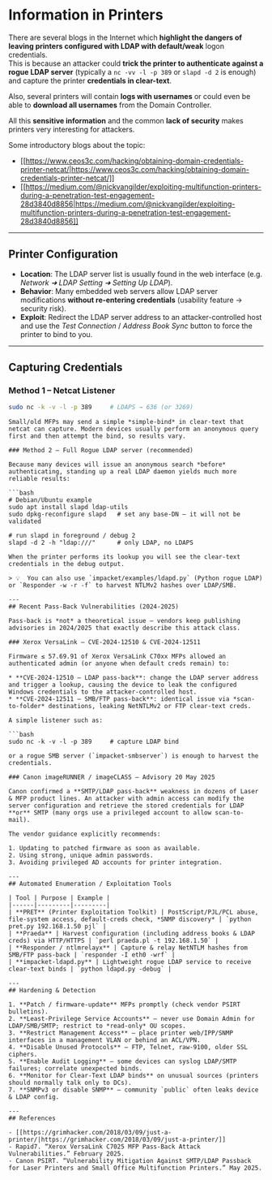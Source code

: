 # Information in Printers


There are several blogs in the Internet which **highlight the dangers of leaving printers configured with LDAP with default/weak** logon credentials.  \
This is because an attacker could **trick the printer to authenticate against a rogue LDAP server** (typically a `nc -vv -l -p 389` or `slapd -d 2` is enough) and capture the printer **credentials in clear-text**.

Also, several printers will contain **logs with usernames** or could even be able to **download all usernames** from the Domain Controller.

All this **sensitive information** and the common **lack of security** makes printers very interesting for attackers.

Some introductory blogs about the topic:

- [[https://www.ceos3c.com/hacking/obtaining-domain-credentials-printer-netcat/|https://www.ceos3c.com/hacking/obtaining-domain-credentials-printer-netcat/]]
- [[https://medium.com/@nickvangilder/exploiting-multifunction-printers-during-a-penetration-test-engagement-28d3840d8856|https://medium.com/@nickvangilder/exploiting-multifunction-printers-during-a-penetration-test-engagement-28d3840d8856]]

---
## Printer Configuration

- **Location**: The LDAP server list is usually found in the web interface (e.g. *Network ➜ LDAP Setting ➜ Setting Up LDAP*).
- **Behavior**: Many embedded web servers allow LDAP server modifications **without re-entering credentials** (usability feature → security risk).
- **Exploit**: Redirect the LDAP server address to an attacker-controlled host and use the *Test Connection* / *Address Book Sync* button to force the printer to bind to you.

---
## Capturing Credentials

### Method 1 – Netcat Listener

```bash
sudo nc -k -v -l -p 389     # LDAPS → 636 (or 3269)
```
```
Small/old MFPs may send a simple *simple-bind* in clear-text that netcat can capture. Modern devices usually perform an anonymous query first and then attempt the bind, so results vary.

### Method 2 – Full Rogue LDAP server (recommended)

Because many devices will issue an anonymous search *before* authenticating, standing up a real LDAP daemon yields much more reliable results:

```bash
# Debian/Ubuntu example
sudo apt install slapd ldap-utils
sudo dpkg-reconfigure slapd   # set any base-DN – it will not be validated

# run slapd in foreground / debug 2
slapd -d 2 -h "ldap:///"      # only LDAP, no LDAPS
```
```
When the printer performs its lookup you will see the clear-text credentials in the debug output.

> 💡  You can also use `impacket/examples/ldapd.py` (Python rogue LDAP) or `Responder -w -r -f` to harvest NTLMv2 hashes over LDAP/SMB.

---
## Recent Pass-Back Vulnerabilities (2024-2025)

Pass-back is *not* a theoretical issue – vendors keep publishing advisories in 2024/2025 that exactly describe this attack class.

### Xerox VersaLink – CVE-2024-12510 & CVE-2024-12511

Firmware ≤ 57.69.91 of Xerox VersaLink C70xx MFPs allowed an authenticated admin (or anyone when default creds remain) to:

* **CVE-2024-12510 – LDAP pass-back**: change the LDAP server address and trigger a lookup, causing the device to leak the configured Windows credentials to the attacker-controlled host.
* **CVE-2024-12511 – SMB/FTP pass-back**: identical issue via *scan-to-folder* destinations, leaking NetNTLMv2 or FTP clear-text creds.

A simple listener such as:

```bash
sudo nc -k -v -l -p 389     # capture LDAP bind
```
```
or a rogue SMB server (`impacket-smbserver`) is enough to harvest the credentials.  

### Canon imageRUNNER / imageCLASS – Advisory 20 May 2025

Canon confirmed a **SMTP/LDAP pass-back** weakness in dozens of Laser & MFP product lines. An attacker with admin access can modify the server configuration and retrieve the stored credentials for LDAP **or** SMTP (many orgs use a privileged account to allow scan-to-mail).  

The vendor guidance explicitly recommends:

1. Updating to patched firmware as soon as available.
2. Using strong, unique admin passwords.
3. Avoiding privileged AD accounts for printer integration.

---
## Automated Enumeration / Exploitation Tools

| Tool | Purpose | Example |
|------|---------|---------|
| **PRET** (Printer Exploitation Toolkit) | PostScript/PJL/PCL abuse, file-system access, default-creds check, *SNMP discovery* | `python pret.py 192.168.1.50 pjl` |
| **Praeda** | Harvest configuration (including address books & LDAP creds) via HTTP/HTTPS | `perl praeda.pl -t 192.168.1.50` |
| **Responder / ntlmrelayx** | Capture & relay NetNTLM hashes from SMB/FTP pass-back | `responder -I eth0 -wrf` |
| **impacket-ldapd.py** | Lightweight rogue LDAP service to receive clear-text binds | `python ldapd.py -debug` |

---
## Hardening & Detection

1. **Patch / firmware-update** MFPs promptly (check vendor PSIRT bulletins).
2. **Least-Privilege Service Accounts** – never use Domain Admin for LDAP/SMB/SMTP; restrict to *read-only* OU scopes.
3. **Restrict Management Access** – place printer web/IPP/SNMP interfaces in a management VLAN or behind an ACL/VPN.
4. **Disable Unused Protocols** – FTP, Telnet, raw-9100, older SSL ciphers.
5. **Enable Audit Logging** – some devices can syslog LDAP/SMTP failures; correlate unexpected binds.
6. **Monitor for Clear-Text LDAP binds** on unusual sources (printers should normally talk only to DCs).
7. **SNMPv3 or disable SNMP** – community `public` often leaks device & LDAP config.

---
## References

- [[https://grimhacker.com/2018/03/09/just-a-printer/|https://grimhacker.com/2018/03/09/just-a-printer/]]
- Rapid7. “Xerox VersaLink C7025 MFP Pass-Back Attack Vulnerabilities.” February 2025.  
- Canon PSIRT. “Vulnerability Mitigation Against SMTP/LDAP Passback for Laser Printers and Small Office Multifunction Printers.” May 2025.

